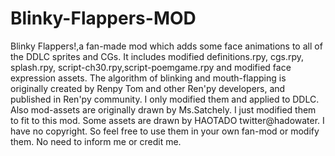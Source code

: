 # Blinky-Flappers-MOD
Blinky Flappers!,a fan-made mod which adds some face animations to all of the DDLC sprites and CGs.
It includes modified definitions.rpy, cgs.rpy, splash.rpy, script-ch30.rpy,script-poemgame.rpy and modified face expression assets.
The algorithm of blinking and mouth-flapping is originally created by Renpy Tom and other Ren'py developers, and published in Ren'py community.
I only modified them and applied to DDLC.
Also mod-assets are originally drawn by Ms.Satchely.
I just modified them to fit to this mod.
Some assets are drawn by HAOTADO twitter@hadowater.
I have no copyright.
So feel free to use them in your own fan-mod or modify them.
No need to inform me or credit me.
